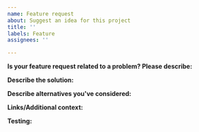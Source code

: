```yaml
---
name: Feature request
about: Suggest an idea for this project
title: ''
labels: Feature
assignees: ''

---
```


**Is your feature request related to a problem? Please describe:**  <!--Description of what the problem is -->

**Describe the solution:**  <!-- What you want to happen and/or how it should solve the problem -->

**Describe alternatives you've considered:**  <!-- Describe alternative solutions or features you've considered -->

**Links/Additional context:**  <!-- Add any other context, links, or screenshots about the feature request -->

**Testing:**  <!-- Provide any functional requirements for this new feature to help with testing -->
